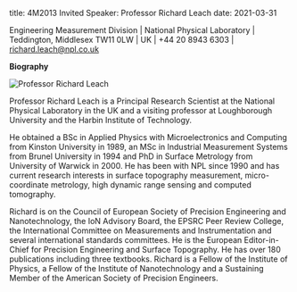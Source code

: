 title: 4M2013 Invited Speaker: Professor Richard Leach 
date: 2021-03-31

Engineering Measurement Division | National Physical Laboratory | Teddington, Middlesex TW11 0LW | UK | +44 20 8943 6303 | [richard.leach@npl.co.uk](mailto:richard.leach@npl.co.uk)
<!--break-->
**Biography**

![Professor Richard Leach]("/assets/images/profile_richard.jpg)

Professor Richard Leach is a Principal Research Scientist at the National Physical Laboratory in the UK and a visiting professor at Loughborough University and the Harbin Institute of Technology. 

He obtained a BSc in Applied Physics with Microelectronics and Computing from Kinston University in 1989, an MSc in Industrial Measurement Systems from Brunel University in 1994 and PhD in Surface Metrology from University of Warwick in 2000. He has been with NPL since 1990 and has current research interests in surface topography measurement, micro-coordinate metrology, high dynamic range sensing and computed tomography. 

Richard is on the Council of European Society of Precision Engineering and Nanotechnology, the IoN Advisory Board, the EPSRC Peer Review College, the International Committee on Measurements and Instrumentation and several international standards committees. He is the European Editor-in-Chief for Precision Engineering and Surface Topography. He has over 180 publications including three textbooks. Richard is a Fellow of the Institute of Physics, a Fellow of the Institute of Nanotechnology and a Sustaining Member of the American Society of Precision Engineers.